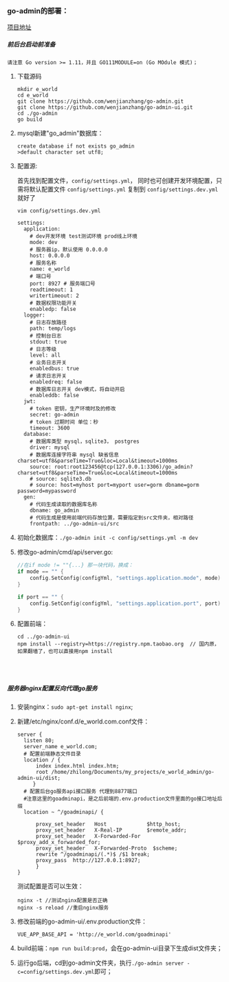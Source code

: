 ### go-admin的部署：

[项目地址](https://github.com/wenjianzhang/go-admin)



##### 前后台启动前准备

`请注意 Go version >= 1.11，并且 GO111MODULE=on (Go MOdule 模式)；`

1. 下载源码

    ```shell
    mkdir e_world
    cd e_world
    git clone https://github.com/wenjianzhang/go-admin.git
    git clone https://github.com/wenjianzhang/go-admin-ui.git
    cd ./go-admin
    go build
    ```

2. mysql新建"go_admin"数据库：

    ```
    create database if not exists go_admin 
    >default character set utf8;
    ```

3. 配置源:

    首先找到配置文件，`config/settings.yml`， 同时也可创建开发环境配置，只需将默认配置文件 `config/settings.yml` 复制到 `config/settings.dev.yml` 就好了

    `vim config/settings.dev.yml`

    ```
    settings:
      application:
        # dev开发环境 test测试环境 prod线上环境
        mode: dev
        # 服务器ip，默认使用 0.0.0.0
        host: 0.0.0.0
        # 服务名称
        name: e_world
        # 端口号
        port: 8927 # 服务端口号
        readtimeout: 1
        writertimeout: 2
        # 数据权限功能开关
        enabledp: false
      logger:
        # 日志存放路径
        path: temp/logs
        # 控制台日志
        stdout: true
        # 日志等级
        level: all
        # 业务日志开关
        enabledbus: true
        # 请求日志开关
        enabledreq: false
        # 数据库日志开关 dev模式，将自动开启
        enableddb: false
      jwt:
        # token 密钥，生产环境时及的修改
        secret: go-admin
        # token 过期时间 单位：秒
        timeout: 3600
      database:
        # 数据库类型 mysql，sqlite3， postgres
        driver: mysql
        # 数据库连接字符串 mysql 缺省信息 charset=utf8&parseTime=True&loc=Local&timeout=1000ms
        source: root:root123456@tcp(127.0.0.1:3306)/go_admin?charset=utf8&parseTime=True&loc=Local&timeout=1000ms
        # source: sqlite3.db
        # source: host=myhost port=myport user=gorm dbname=gorm password=mypassword
      gen:
        # 代码生成读取的数据库名称
        dbname: go_admin
        # 代码生成是使用前端代码存放位置，需要指定到src文件夹，相对路径
        frontpath: ../go-admin-ui/src
    ```
    
4. 初始化数据库：`./go-admin init -c config/settings.yml -m dev`

5. 修改go-admin/cmd/api/server.go:

    ```go
    //在if mode != ""{...} 那一块代码，换成：
    if mode == "" {
    	config.SetConfig(configYml, "settings.application.mode", mode)
    }
    
    if port == "" {
    	config.SetConfig(configYml, "settings.application.port", port)
    }
    ```

    

6. 配置前端：

    ```
    cd ../go-admin-ui
    npm install --registry=https://registry.npm.taobao.org  // 国内原，如果翻墙了，也可以直接用npm install
    ```

<br><br>

##### 服务器nginx配置反向代理go服务

1. 安装nginx：`sudo apt-get install nginx`;

2. 新建/etc/nginx/conf.d/e_world.com.conf文件：

   ```
   server {
     listen 80;
     server_name e_world.com;
     # 配置前端静态文件目录
     location / {
         index index.html index.htm;
         root /home/zhilong/Documents/my_projects/e_world_admin/go-admin-ui/dist;
        }
     # 配置后台go服务api接口服务 代理到8877端口  
     #注意这里的goadminapi，是之后前端的.env.production文件里面的go接口地址后缀
     location ~ ^/goadminapi/ {  
     
         proxy_set_header   Host             $http_host;
         proxy_set_header   X-Real-IP        $remote_addr;
         proxy_set_header   X-Forwarded-For  $proxy_add_x_forwarded_for;
         proxy_set_header   X-Forwarded-Proto  $scheme;
         rewrite ^/goadminapi/(.*)$ /$1 break;
         proxy_pass  http://127.0.0.1:8927;   
         }
   }
   ```

   测试配置是否可以生效：

   ```
   nginx -t //测试nginx配置是否正确
   nginx -s reload //重启nginx服务
   ```

   

3. 修改前端的go-admin-ui/.env.production文件：

   ```
   VUE_APP_BASE_API = 'http://e_world.com/goadminapi'
   ```

4. build前端：`npm run build:prod`，会在go-admin-ui目录下生成dist文件夹；

5. 运行go后端，cd到go-admin文件夹，执行`./go-admin server -c=config/settings.dev.yml`即可；

